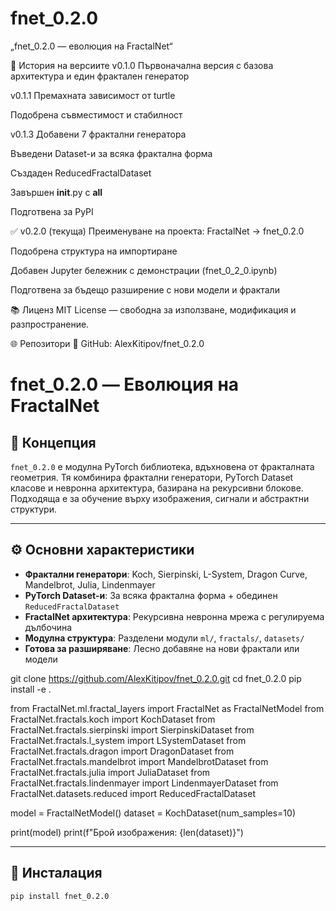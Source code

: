 # fnet_0.2.0
„fnet_0.2.0 — еволюция на FractalNet“

🐛 История на версиите
v0.1.0
Първоначална версия с базова архитектура и един фрактален генератор

v0.1.1
Премахната зависимост от turtle

Подобрена съвместимост и стабилност

v0.1.3
Добавени 7 фрактални генератора

Въведени Dataset-и за всяка фрактална форма

Създаден ReducedFractalDataset

Завършен __init__.py с __all__

Подготвена за PyPI

✅ v0.2.0 (текуща)
Преименуване на проекта: FractalNet → fnet_0.2.0

Подобрена структура на импортиране

Добавен Jupyter бележник с демонстрации (fnet_0_2_0.ipynb)

Подготвена за бъдещо разширение с нови модели и фрактали

📚 Лиценз
MIT License — свободна за използване, модификация и разпространение.

🌐 Репозитори
🔗 GitHub: AlexKitipov/fnet_0.2.0

# fnet_0.2.0 — Еволюция на FractalNet

## 🧠 Концепция

`fnet_0.2.0` е модулна PyTorch библиотека, вдъхновена от фракталната геометрия. Тя комбинира фрактални генератори, PyTorch Dataset класове и невронна архитектура, базирана на рекурсивни блокове. Подходяща е за обучение върху изображения, сигнали и абстрактни структури.

---

## ⚙️ Основни характеристики

- **Фрактални генератори**: Koch, Sierpinski, L-System, Dragon Curve, Mandelbrot, Julia, Lindenmayer
- **PyTorch Dataset-и**: За всяка фрактална форма + обединен `ReducedFractalDataset`
- **FractalNet архитектура**: Рекурсивна невронна мрежа с регулируема дълбочина
- **Модулна структура**: Разделени модули `ml/`, `fractals/`, `datasets/`
- **Готова за разширяване**: Лесно добавяне на нови фрактали или модели

git clone https://github.com/AlexKitipov/fnet_0.2.0.git
cd fnet_0.2.0
pip install -e .

from FractalNet.ml.fractal_layers import FractalNet as FractalNetModel
from FractalNet.fractals.koch import KochDataset
from FractalNet.fractals.sierpinski import SierpinskiDataset
from FractalNet.fractals.l_system import LSystemDataset
from FractalNet.fractals.dragon import DragonDataset
from FractalNet.fractals.mandelbrot import MandelbrotDataset
from FractalNet.fractals.julia import JuliaDataset
from FractalNet.fractals.lindenmayer import LindenmayerDataset
from FractalNet.datasets.reduced import ReducedFractalDataset

model = FractalNetModel()
dataset = KochDataset(num_samples=10)

print(model)
print(f"Брой изображения: {len(dataset)}")


---

## 🚀 Инсталация

```bash
pip install fnet_0.2.0
